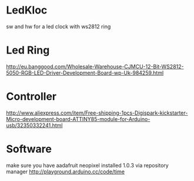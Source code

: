 # LedKloc
sw and hw for a led clock with ws2812 ring

# Led Ring
http://eu.banggood.com/Wholesale-Warehouse-CJMCU-12-Bit-WS2812-5050-RGB-LED-Driver-Development-Board-wp-Uk-984259.html

# Controller
http://www.aliexpress.com/item/Free-shipping-1pcs-Digispark-kickstarter-Micro-development-board-ATTINY85-module-for-Arduino-usb/32350332241.html

# Software
make sure you have aadafruit neopixel installed 1.0.3 via repository manager
http://playground.arduino.cc/code/time
